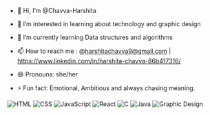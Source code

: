 - 👋 Hi, I’m @Chavva-Harshita
- 👀 I’m interested in learning about technology and graphic design
- 🌱 I’m currently learning Data structures and algorithms

- 📫 How to reach me : @harshitachavva9@gmail.com | https://www.linkedin.com/in/harshita-chavva-86b417316/ 
- 😄 Pronouns: she/her
- ⚡ Fun fact: Emotional, Ambitious and always chasing meaning.

![HTML](https://img.shields.io/badge/HTML-yellow?style=for-the-badge)
![CSS](https://img.shields.io/badge/CSS-blue?style=for-the-badge)
![JavaScript](https://img.shields.io/badge/JavaScript-orange?style=for-the-badge)
![React](https://img.shields.io/badge/React-61DAFB?style=for-the-badge)
![C](https://img.shields.io/badge/C-green?style=for-the-badge)
![Java](https://img.shields.io/badge/Java-red?style=for-the-badge)
![Graphic Design](https://img.shields.io/badge/GraphicDesign-pink?style=for-the-badge)





<!---
Chavva-Harshita/Chavva-Harshita is a ✨ special ✨ repository because its `README.md` (this file) appears on your GitHub profile.
You can click the Preview link to take a look at your changes.
--->
